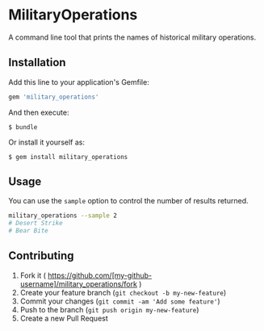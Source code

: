 # MilitaryOperations
A command line tool that prints the names of historical military operations.

## Installation

Add this line to your application's Gemfile:

```ruby
gem 'military_operations'
```

And then execute:

    $ bundle

Or install it yourself as:

    $ gem install military_operations

## Usage
You can use the `sample` option to control the number of results returned.

```bash
military_operations --sample 2
# Desert Strike
# Bear Bite
```

## Contributing

1. Fork it ( https://github.com/[my-github-username]/military_operations/fork )
2. Create your feature branch (`git checkout -b my-new-feature`)
3. Commit your changes (`git commit -am 'Add some feature'`)
4. Push to the branch (`git push origin my-new-feature`)
5. Create a new Pull Request
